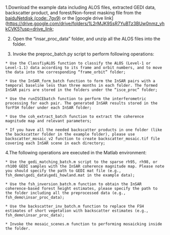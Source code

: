    1.Download the example data including ALOS files, extracted GEDI data, backscatter product, and forest/Non-forest masking file from the [baiduNetdisk (code: 7gy9)](https://pan.baidu.com/s/1i8TLB8vmYJE_6xVxpUv77Q) or the [google drive link] 
  (https://drive.google.com/drive/folders/1L2rMJK9SsR7YuBTz3BUw0nmz_yhkCVK5?usp=drive_link;

   2. Open the “insar_proc_data” folder, and unzip all the ALOS files into the folder.

   3. Invoke the preproc_batch.py script to perform following operations:
    
    * Use the ClassfiyALOS function to classify the ALOS (Level-1 or Level-1.1) data according to its frame and orbit numbers, and to move the data into the corresponding “frame_orbit” folder;

    * Use the InSAR_form_batch function to form the InSAR pairs with a temporal baseline less than three months in each folder. The formed InSAR pairs are stored in the folders under the “isce_proc” folder;

    * Use the runISCEbatch function to perform the interferometric processing for each pair. The generated InSAR results stored in the forFSH folder under each InSAR folder;

    * Use the coh_extract_batch function to extract the coherence magnitude map and relevant parameters;

    * If you have all the needed backscatter products in one folder (like the backscatter folder in the example folder), please use backscatter_mosaic_v2 function to create backscatter_mosaic.tif file covering each InSAR scene in each directory;

   4.The following operations are executed in the Matlab environment:
   
    * Use the gedi_matching_batch.m script to the sparse rh95, rh98, or rh100 GEDI samples with the InSAR coherence magnitude map. Please note you should specify the path to GEDI mat file (e.g., fsh_demo\gedi_data\gedi_howland.mat in the example data);

    * Use the fsh_inversion_batch.m function to obtain the InSAR coherence-based forest height estimates, please specify the path to the folder including all the preprocessed data (e.g., fsh_demo\insar_proc_data);

    * Use the backscatter_inv_batch.m function to replace the FSH estimates of short vegetation with backscatter estimates (e.g., fsh_demo\insar_proc_data);

    * Invoke the mosaic_scenes.m function to performing mosaicking inside the folder.
